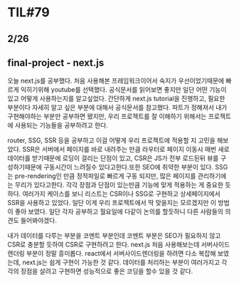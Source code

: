 # TIL#79

## 2/26

## final-project - next.js

오늘 next.js를 공부했다. 처음 사용해본 프레임워크이어서 숙지가 우선이었기때문에 빠르게 익히기위해 youtube를 선택했다. 공식문서를 읽어보면 좋지만 일단 어떤 기능이 있고 어떻게 사용하는지를 알고싶었다. 간단하게 next.js tutorial을 진행하고, 필요한 부분이다 자세히 알고 싶은 부분에 대해서 공식문서를 참고했다. 파트가 정해져서 내가 구현해야하는 부분만 공부하면 됐지만, 우리 프로젝트를 잘 이해하기 위해서는 프로젝트에 사용되는 기능들을 공부하려고 한다. 

router, SSG, SSR 등을 공부하고 이걸 어떻게 우리 프로젝트에 적용할 지 고민을 해보았다. SSR은 서버에서 페이지를 바로 내려주는 만큼 라우터로 페이지 이동시 매번 새로 데이터를 받기때문에 로딩이 걸리는 단점이 있고, CSR은 JS가 전부 로드된뒤 뷰를 구성하기때문에 구동시간이 느려질수 있다고한다.또한 SEO에 취약한 부분이 있다. SSG는 pre-rendering인 만큼 정적파일로 빠르게 구동 되지만, 많은 페이지를 관리하기에는 무리가 있다고한다. 각각 장점과 단점이 있는만큼 기능에 맞게 적용하는 게 중요한 듯 하다. 여러가지 케이스를 보니 리스트는 CSR이나 SSG로 구현하고 상세페이지에서 SSR을 사용하고 있었다. 일단 이게 우리 프로젝트에서 딱 맞을지는 모르겠지만 이 방법이 좋아 보였다. 일단 각자 공부하고 월요일에 다같이 논의를 할듯하니 다른 사람들의 의견도 들어봐야겠다. 

내가 데이터를 다루는 부분을 코멘트 부분인데 코멘트 부분은 SEO가 필요하지 않고 CSR로 충분할 듯하여 CSR로 구현하려고 한다. next.js 처음 사용해보는데 서버사이드렌더링 부분이 정말 흥미롭다. react에서 서버사이드렌더링을 하려면 다소 복잡해 보였는데, next.js는 쉽게 구현이 가능한 것 같다. 데이터를 처리하는 부분이 여러가지고 각각의 장점을 살려고 구현하면 성능적으로 좋은 코딩을 할수 있을 것 같다. 
